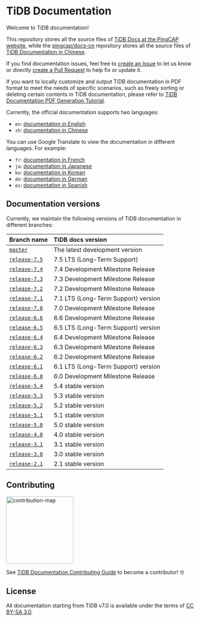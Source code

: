 # TiDB Documentation

Welcome to TiDB documentation!

This repository stores all the source files of [TiDB Docs at the PingCAP website](https://docs.pingcap.com/tidb/stable), while the [pingcap/docs-cn](https://github.com/pingcap/docs-cn) repository stores all the source files of [TiDB Documentation in Chinese](https://docs.pingcap.com/zh/tidb/stable).

If you find documentation issues, feel free to [create an Issue](https://github.com/pingcap/docs/issues/new/choose) to let us know or directly [create a Pull Request](/CONTRIBUTING.md#how-to-contribute) to help fix or update it.

If you want to locally customize and output TiDB documentation in PDF format to meet the needs of specific scenarios, such as freely sorting or deleting certain contents in TiDB documentation, please refer to [TiDB Documentation PDF Generation Tutorial](/resources/tidb-pdf-generation-tutorial.md).

Currently, the official documentation supports two languages:

- `en`: [documentation in English](https://docs.pingcap.com/tidb/stable)
- `zh`: [documentation in Chinese](https://docs.pingcap.com/zh/tidb/stable)

You can use Google Translate to view the documentation in different languages. For example:

- `fr`: [documentation in French](https://docs-pingcap-com.translate.goog/tidb/stable?_x_tr_sl=auto&_x_tr_tl=fr&_x_tr_hl=en&_x_tr_pto=wapp&_x_tr_hist=true)
- `ja`: [documentation in Japanese](https://docs-pingcap-com.translate.goog/tidb/stable?_x_tr_sl=auto&_x_tr_tl=ja&_x_tr_hl=en&_x_tr_pto=wapp&_x_tr_hist=true)
- `ko`: [documentation in Korean](https://docs-pingcap-com.translate.goog/tidb/stable?_x_tr_sl=auto&_x_tr_tl=ko&_x_tr_hl=en&_x_tr_pto=wapp&_x_tr_hist=true)
- `de`: [documentation in German](https://docs-pingcap-com.translate.goog/tidb/stable?_x_tr_sl=auto&_x_tr_tl=de&_x_tr_hl=en&_x_tr_pto=wapp&_x_tr_hist=true)
- `es`: [documentation in Spanish](https://docs-pingcap-com.translate.goog/tidb/stable?_x_tr_sl=auto&_x_tr_tl=es&_x_tr_hl=en&_x_tr_pto=wapp&_x_tr_hist=true)

## Documentation versions

Currently, we maintain the following versions of TiDB documentation in different branches:

| Branch name | TiDB docs version |
| :---------|:----------|
| [`master`](https://github.com/pingcap/docs/tree/master) | The latest development version |
| [`release-7.5`](https://github.com/pingcap/docs/tree/release-7.5) | 7.5 LTS (Long-Term Support) |
| [`release-7.4`](https://github.com/pingcap/docs/tree/release-7.4) | 7.4 Development Milestone Release |
| [`release-7.3`](https://github.com/pingcap/docs/tree/release-7.3) | 7.3 Development Milestone Release |
| [`release-7.2`](https://github.com/pingcap/docs/tree/release-7.2) | 7.2 Development Milestone Release |
| [`release-7.1`](https://github.com/pingcap/docs/tree/release-7.1) | 7.1 LTS (Long-Term Support) version |
| [`release-7.0`](https://github.com/pingcap/docs/tree/release-7.0) | 7.0 Development Milestone Release |
| [`release-6.6`](https://github.com/pingcap/docs/tree/release-6.6) | 6.6 Development Milestone Release |
| [`release-6.5`](https://github.com/pingcap/docs/tree/release-6.5) | 6.5 LTS (Long-Term Support) version |
| [`release-6.4`](https://github.com/pingcap/docs/tree/release-6.4) | 6.4 Development Milestone Release |
| [`release-6.3`](https://github.com/pingcap/docs/tree/release-6.3) | 6.3 Development Milestone Release |
| [`release-6.2`](https://github.com/pingcap/docs/tree/release-6.2) | 6.2 Development Milestone Release |
| [`release-6.1`](https://github.com/pingcap/docs/tree/release-6.1) | 6.1 LTS (Long-Term Support) version |
| [`release-6.0`](https://github.com/pingcap/docs/tree/release-6.0) | 6.0 Development Milestone Release |
| [`release-5.4`](https://github.com/pingcap/docs/tree/release-5.4) | 5.4 stable version |
| [`release-5.3`](https://github.com/pingcap/docs/tree/release-5.3) | 5.3 stable version |
| [`release-5.2`](https://github.com/pingcap/docs/tree/release-5.2) | 5.2 stable version |
| [`release-5.1`](https://github.com/pingcap/docs/tree/release-5.1) | 5.1 stable version |
| [`release-5.0`](https://github.com/pingcap/docs/tree/release-5.0) | 5.0 stable version |
| [`release-4.0`](https://github.com/pingcap/docs/tree/release-4.0) | 4.0 stable version |
| [`release-3.1`](https://github.com/pingcap/docs/tree/release-3.1) | 3.1 stable version |
| [`release-3.0`](https://github.com/pingcap/docs/tree/release-3.0) | 3.0 stable version |
| [`release-2.1`](https://github.com/pingcap/docs/tree/release-2.1) | 2.1 stable version |

## Contributing

[<img src="media/contribution-map.png" alt="contribution-map" width="180"></img>](https://github.com/pingcap/docs/blob/master/credits.md)

See [TiDB Documentation Contributing Guide](/CONTRIBUTING.md) to become a contributor! 🤓

## License

All documentation starting from TiDB v7.0 is available under the terms of [CC BY-SA 3.0](https://creativecommons.org/licenses/by-sa/3.0/).
